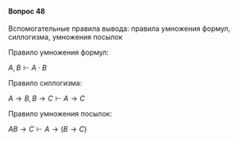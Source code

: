 #### Вопрос 48

Вспомогательные правила вывода: правила умножения формул, силлогизма, умножения посылок

Правило умножения формул:

$A,B \vdash A \cdot B$

Правило силлогизма:

$A \rightarrow B,B\rightarrow C \vdash A \rightarrow C$

Правило умножения посылок:

$AB \rightarrow C \vdash A \rightarrow (B \rightarrow C)$


